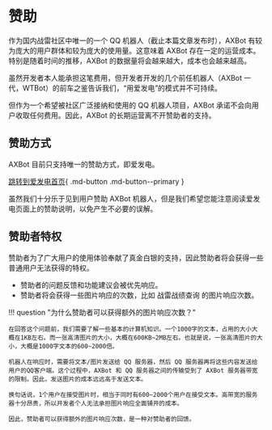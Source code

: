 # 赞助

作为国内战雷社区中唯一的一个 QQ 机器人（截止本篇文章发布时），AXBot 有较为庞大的用户群体和较为庞大的使用量。这意味着 AXBot 存在一定的运营成本。特别是随着时间的推移，AXBot 的数据量将会越来越大，成本也会越来越高。

虽然开发者本人能承担这笔费用，但开发者开发的几个前任机器人（AXBot 一代，WTBot）的前车之鉴告诉我们，“用爱发电”的模式并不可持续。

但作为一个希望被社区广泛接纳和使用的 QQ 机器人项目，AXBot 承诺不会向用户收取任何费用。因此，AXBot 的长期运营离不开赞助者的支持。

## 赞助方式

AXBot 目前只支持唯一的赞助方式，即爱发电。

[跳转到爱发电首页](https://ifdian.net/a/axbot?tab=home){ .md-button .md-button--primary }

虽然我们十分乐于见到用户赞助 AXBot 机器人，但是我们希望您能注意阅读爱发电页面上的赞助说明，以免产生不必要的误解。

## 赞助者特权

赞助者为了广大用户的使用体验奉献了真金白银的支持，因此赞助者将会获得一些普通用户无法获得的特权。

- 赞助者的问题反馈和功能建议会被优先响应。
- 赞助者将会获得一些图片响应的次数，比如 战雷战绩查询 的图片响应次数。

!!! question "为什么赞助者可以获得额外的图片响应次数？"

    在回答这个问题前，我们需要了解一些基本的计算机知识。一个1000字的文本，占用的大小大概在1KB左右。而一张高清图片的大小，大概在600KB~2MB左右。也就是说，一张高清图片的大小，大概是1000字文本的600~2000倍。

    机器人在响应时，需要将文本/图片发送给 QQ 服务器，然后 QQ 服务器再将这些内容发送给用户的QQ客户端。这个过程中，AXBot 和 QQ 服务器之间的传输受到了 AXBot 服务器带宽的限制。因此，发送图片的成本远远高于发送文本。

    换句话说，1个用户在接受图片时，相当于同时有600~2000个用户在接受文本。高带宽的服务器十分昂贵，所以开发者个人无法承担图片响应全面铺开的成本。

    因此，赞助者可以获得额外的图片响应次数，是一种对赞助者的回馈。
